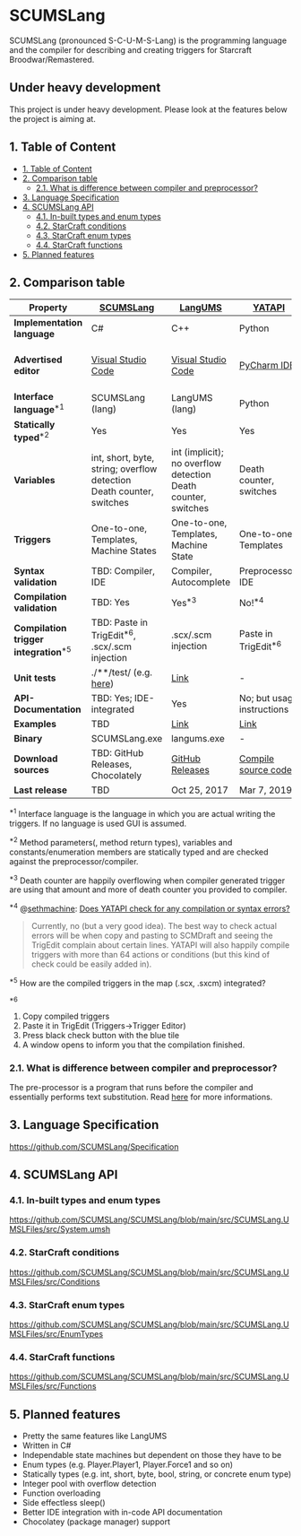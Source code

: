# SCUMSLang <!-- omit in toc -->

SCUMSLang (pronounced S-C-U-M-S-Lang) is the programming language and the compiler for describing and creating triggers for Starcraft Broodwar/Remastered.

## Under heavy development <!-- omit in toc -->

This project is under heavy development. Please look at the features below the project is aiming at.

## 1. Table of Content

- [1. Table of Content](#1-table-of-content)
- [2. Comparison table](#2-comparison-table)
  - [2.1. What is difference between compiler and preprocessor?](#21-what-is-difference-between-compiler-and-preprocessor)
- [3. Language Specification](#3-language-specification)
- [4. SCUMSLang API](#4-scumslang-api)
  - [4.1. In-built types and enum types](#41-in-built-types-and-enum-types)
  - [4.2. StarCraft conditions](#42-starcraft-conditions)
  - [4.3. StarCraft enum types](#43-starcraft-enum-types)
  - [4.4. StarCraft functions](#44-starcraft-functions)
- [5. Planned features](#5-planned-features)

## 2. Comparison table

**Property**                                     | [SCUMSLang](https://github.com/SCUMSLang/SCUMSLang)                                           | [LangUMS](https://github.com/LangUMS/langums)                     | [YATAPI](https://github.com/sethmachine/yatapi)                    | [TrigEditPlus](http://www.staredit.net/topic/16517/)                                                                                                                                                        | [TrigEdit](http://www.stormcoast-fortress.net/cntt/software/scmdraft/)
-------------------------------------------------|-----------------------------------------------------------------------------------------------|-------------------------------------------------------------------|--------------------------------------------------------------------|-------------------------------------------------------------------------------------------------------------------------------------------------------------------------------------------------------------|------------------------------------------------------------------------------------------------------------------
**Implementation language**                      | C#                                                                                            | C++                                                               | Python                                                             | C++                                                                                                                                                                                                         | C++
**Advertised editor**                            | [Visual Studio Code](https://code.visualstudio.com/)                                          | [Visual Studio Code](https://code.visualstudio.com/)              | [PyCharm IDE](https://www.jetbrains.com/pycharm/download/)         | [SciTE](https://www.scintilla.org/SciTEDownload.html)≙Lexilla.dll over<br/>[ScmDraft 2](http://www.stormcoast-fortress.net/cntt/software/scmdraft/download/) [plugin](http://www.staredit.net/topic/16517/) | Editor over in-built<br/>[ScmDraft 2](http://www.stormcoast-fortress.net/cntt/software/scmdraft/download/) plugin
**Interface language**<sup>*1</sup>              | SCUMSLang (lang)                                                                              | LangUMS (lang)                                                    | Python                                                             | Lua                                                                                                                                                                                                         | TrigEdit (lang)
**Statically typed**<sup>*2</sup>                | Yes                                                                                           | Yes                                                               | Yes                                                                | Yes                                                                                                                                                                                                         | Yes
**Variables**                                    | int, short, byte, string; overflow detection<br/>Death counter, switches                      | int (implicit); no overflow detection<br/>Death counter, switches | Death counter, switches                                            | Death counter, switches                                                                                                                                                                                     | Death counter, switches
**Triggers**                                     | One-to-one, Templates, Machine States                                                         | One-to-one, Templates, Machine State                              | One-to-one, Templates                                              | One-to-one, Templates                                                                                                                                                                                       | One-to-one
**Syntax validation**                            | TBD: Compiler, IDE                                                                            | Compiler, Autocomplete                                            | Preprocessor, IDE                                                  | Compiler, Autocomplete                                                                                                                                                                                      | Compiler
**Compilation validation**                       | TBD: Yes                                                                                      | Yes<sup>*3</sup>                                                  | No!<sup>*4</sup>                                                   | Yes                                                                                                                                                                                                         | Yes
**Compilation trigger integration**<sup>*5</sup> | TBD: Paste in TrigEdit<sup>*6</sup>, .scx/.scm injection                                      | .scx/.scm injection                                               | Paste in TrigEdit<sup>*6</sup>                                     | .scx/.scm injection                                                                                                                                                                                         | .scx/.scm injection
**Unit tests**                                   | ./**/test/ (e.g. [here](https://github.com/SCUMSLang/SCUMSLang/tree/main/src/SCUMSLang/test)) | [Link](https://github.com/LangUMS/langums#tests)                  | -                                                                  | -                                                                                                                                                                                                           | -
**API-Documentation**                            | TBD: Yes; IDE-integrated                                                                      | Yes                                                               | No; but usage instructions                                         | No; but usage instructions                                                                                                                                                                                  | No
**Examples**                                     | TBD                                                                                           | [Link](https://github.com/LangUMS/langums#examples)               | [Link](https://github.com/sethmachine/yatapi/tree/master/examples) | -                                                                                                                                                                                                           | -
**Binary**                                       | SCUMSLang.exe                                                                                 | langums.exe                                                       | -                                                                  | TrigEditPlus.sdp                                                                                                                                                                                            | TrigEdit.sdp
**Download sources**                             | TBD: GitHub Releases, Chocolately                                                             | [GitHub Releases](https://github.com/LangUMS/langums/releases)    | [Compile source code](https://github.com/sethmachine/yatapi.git)   | [StarEdit StarCraft I Database](http://www.staredit.net/sc1db/file/2989/)                                                                                                                                   | In-built in [ScmDraft 2](http://www.stormcoast-fortress.net/cntt/software/scmdraft/download/)
**Last release**                                 | TBD                                                                                           | Oct 25, 2017                                                      | Mar 7, 2019                                                        | Sep 1, 2014                                                                                                                                                                                                 | 2004

<sup>*1</sup> Interface language is the language in which you are actual writing the triggers. If no language is used GUI is assumed.

<sup>*2</sup> Method parameters(, method return types), variables and constants/enumeration members are statically typed and are checked against the preprocessor/compiler.

<sup>*3</sup> Death counter are happily overflowing when compiler generated trigger are using that amount and more of death counter you provided to compiler.

<sup>*4</sup> @[sethmachine](https://github.com/sethmachine): [Does YATAPI check for any compilation or syntax errors?](https://github.com/sethmachine/yatapi#does-yatapi-check-for-any-compilation-or-syntax-errors)

> Currently, no (but a very good idea). The best way to check actual errors will be when copy and pasting to SCMDraft and seeing the TrigEdit complain about certain lines. YATAPI will also happily compile triggers with more than 64 actions or conditions (but this kind of check could be easily added in).

<sup>*5</sup> How are the compiled triggers in the map (.scx, .sxcm) integrated?

<sup>*6</sup> 

1. Copy compiled triggers 
2. Paste it in TrigEdit (Triggers->Trigger Editor) 
3. Press black check button with the blue tile
4. A window opens to inform you that the compilation finished.

### 2.1. What is difference between compiler and preprocessor?

The pre-processor is a program that runs before the compiler and essentially performs text substitution. Read [here](https://stackoverflow.com/questions/12982106/what-does-preprocessing-exactly-mean-in-compiler) for more informations.

## 3. Language Specification

https://github.com/SCUMSLang/Specification

## 4. SCUMSLang API

### 4.1. In-built types and enum types

https://github.com/SCUMSLang/SCUMSLang/blob/main/src/SCUMSLang.UMSLFiles/src/System.umsh

### 4.2. StarCraft conditions

https://github.com/SCUMSLang/SCUMSLang/blob/main/src/SCUMSLang.UMSLFiles/src/Conditions

### 4.3. StarCraft enum types

https://github.com/SCUMSLang/SCUMSLang/blob/main/src/SCUMSLang.UMSLFiles/src/EnumTypes

### 4.4. StarCraft functions

https://github.com/SCUMSLang/SCUMSLang/blob/main/src/SCUMSLang.UMSLFiles/src/Functions

## 5. Planned features

- Pretty the same features like LangUMS
- Written in C#
- Independable state machines but dependent on those they have to be
- Enum types (e.g. Player.Player1, Player.Force1 and so on)
- Statically types (e.g. int, short, byte, bool, string, or concrete enum type)
- Integer pool with overflow detection
- Function overloading
- Side effectless sleep()
- Better IDE integration with in-code API documentation
- Chocolatey (package manager) support
